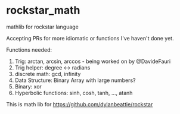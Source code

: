 # rockstar_math
mathlib for rockstar language


Accepting PRs for more idiomatic or functions I've haven't done yet.

Functions needed:

1. Trig: arctan, arcsin, arccos - being worked on by @DavideFauri
2. Trig helper: degree <-> radians
3. discrete math: gcd, infinity
4. Data Structure: Binary Array with large numbers?
5. Binary: xor 
6. Hyperbolic functions: sinh, cosh, tanh, ..., atanh

This is math lib for https://github.com/dylanbeattie/rockstar 
